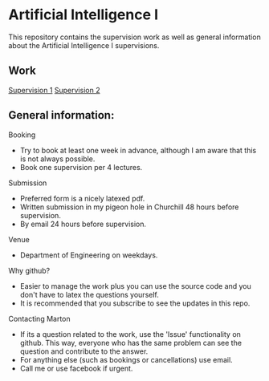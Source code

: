# Artificial Intelligence I

This repository contains the supervision work as well as general information about the Artificial Intelligence I supervisions.

## Work

[Supervision 1](supervision_1/supervision_1.pdf)
[Supervision 2](supervision_2/supervision_2.pdf)

## General information:
Booking
* Try to book at least one week in advance, although I am aware that this is not always possible.
* Book one supervision per 4 lectures.

Submission
* Preferred form is a nicely latexed pdf.
* Written submission in my pigeon hole in Churchill 48 hours before supervision.
* By email 24 hours before supervision.

Venue
* Department of Engineering on weekdays.

Why github?
* Easier to manage the work plus you can use the source code and you don't have to latex the questions yourself.
* It is recommended that you subscribe to see the updates in this repo.

Contacting Marton
* If its a question related to the work, use the 'Issue' functionality on github. This way, everyone who has the same problem can see the question and contribute to the answer.
* For anything else (such as bookings or cancellations) use email.
* Call me or use facebook if urgent.
